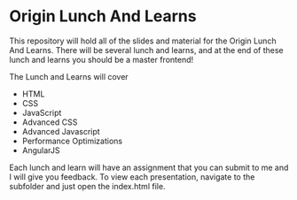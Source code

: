 Origin Lunch And Learns
================

This repository will hold all of the slides and material for the Origin Lunch And Learns.  There will be several lunch and learns, and at the end of these lunch and learns you should be a master frontend!

The Lunch and Learns will cover

* HTML
* CSS
* JavaScript
* Advanced CSS
* Advanced Javascript
* Performance Optimizations
* AngularJS

Each lunch and learn will have an assignment that you can submit to me and I will give you feedback.  To view each presentation, navigate to the subfolder and just open the index.html file.